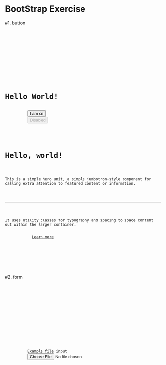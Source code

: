# BootStrap Exercise

#1. button
<pre><code>
<!DOCTYPE html>
<html>
  <head>
    <meta charset="utf-8">
    <title>project.html</title>
    <link rel="stylesheet" href="https://stackpath.bootstrapcdn.com/bootstrap/4.1.3/css/bootstrap.min.css" integrity="sha384-MCw98/SFnGE8fJT3GXwEOngsV7Zt27NXFoaoApmYm81iuXoPkFOJwJ8ERdknLPMO" crossorigin="anonymous">
  </head>
  <body>
    <div class="container">
          <h1>Hello World!</h1>
          <button class="btn btn-success btn-lg" type="button" name="button" >I am on</button>
          <button class="btn btn-success btn-lg" type="button" name="button" disabled="disabled" >Disabled</button>

          <div class="jumbotron">
            <h1 class="display-4">Hello, world!</h1>
            <p class="lead">This is a simple hero unit, a simple jumbotron-style component for calling extra attention to featured content or information.</p>
            <hr class="my-4">
            <p>It uses utility classes for typography and spacing to space content out within the larger container.</p>
            <a class="btn btn-primary btn-lg" href="#" role="button">Learn more</a>
        </div>
    </div>
  </body>
</html>

</code></pre>

#2. form
<pre><code>
<!DOCTYPE html>
<html>
  <head>
    <meta charset="utf-8">
    <title>Project.html</title>
    <link rel="stylesheet" href="https://stackpath.bootstrapcdn.com/bootstrap/4.1.3/css/bootstrap.min.css" integrity="sha384-MCw98/SFnGE8fJT3GXwEOngsV7Zt27NXFoaoApmYm81iuXoPkFOJwJ8ERdknLPMO" crossorigin="anonymous">
  </head>
  <body>
    <div class="container">
      <form>
        <div class="form-group">
          <label for="exampleFormControlFile1">Example file input</label>
          <input type="file" class="form-control-file" id="exampleFormControlFile1">
        </div>
      </form>
    </div>
  </body>
</html>
</code></pre>
